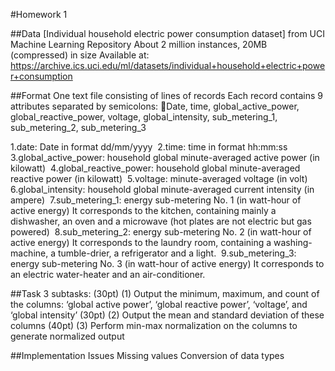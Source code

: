 #Homework 1

##Data
[Individual household electric power consumption dataset] from UCI Machine Learning Repository
About 2 million instances, 20MB (compressed) in size
Available at: https://archive.ics.uci.edu/ml/datasets/individual+household+electric+power+consumption

##Format
One text file consisting of lines of records
Each record contains 9 attributes separated by semicolons: Date, time, global_active_power, global_reactive_power, voltage, global_intensity, sub_metering_1, sub_metering_2, sub_metering_3

1.date: Date in format dd/mm/yyyy 
2.time: time in format hh:mm:ss 
3.global_active_power: household global minute-averaged active power (in kilowatt) 
4.global_reactive_power: household global minute-averaged reactive power (in kilowatt) 
5.voltage: minute-averaged voltage (in volt) 
6.global_intensity: household global minute-averaged current intensity (in ampere) 
7.sub_metering_1: energy sub-metering No. 1 (in watt-hour of active energy)
It corresponds to the kitchen, containing mainly a dishwasher, an oven and a microwave (hot plates are not electric but gas powered) 
8.sub_metering_2: energy sub-metering No. 2 (in watt-hour of active energy)
It corresponds to the laundry room, containing a washing-machine, a tumble-drier, a refrigerator and a light. 
9.sub_metering_3: energy sub-metering No. 3 (in watt-hour of active energy)
It corresponds to an electric water-heater and an air-conditioner.


##Task
3 subtasks:
(30pt) (1) Output the minimum, maximum, and count of the columns: ‘global active power’, ‘global reactive power’, ‘voltage’, and ‘global intensity’
(30pt) (2) Output the mean and standard deviation of these columns
(40pt) (3) Perform min-max normalization on the columns to generate normalized output

##Implementation Issues
Missing values
Conversion of data types
